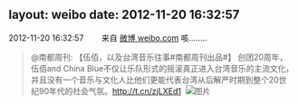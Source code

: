 layout: weibo
date: 2012-11-20 16:32:57
---
2012-11-20 16:32:57  &nbsp;&nbsp;&nbsp;&nbsp;&nbsp;&nbsp; 来自 <a href="http://weibo.com/" rel="nofollow">微博 weibo.com</a>
咳........
>  @南都周刊: 【伍佰，以及台湾音乐往事#南都周刊出品#】 创团20周年，伍佰and China Blue不仅让乐队形式的摇滚真正进入台湾音乐的主流文化，并且没有一个音乐与文化人比他们更能代表台湾从后解严时期到整个20世纪90年代的社会气氛。http://t.cn/zjLXEd1 ​​​
>  ![图片](https://ww2.sinaimg.cn/large/61d7cd94gw1dz1i5ebf6pj.jpg)
